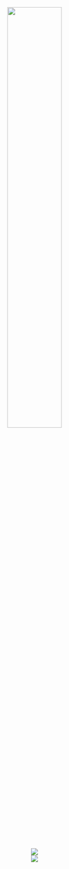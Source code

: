 <div align="center">
    <img src="https://media1.giphy.com/media/Qo2dupDib32rkTY4hX/giphy.gif" width="50%">
    <div id="badges">
        <img src="https://komarev.com/ghpvc/?username=rrzq&style=for-the-badge&color=lightgrey">
    </div>
    <img src="https://spotify-github-profile.vercel.app/api/view?uid=itsmeyourmomlmao&cover_image=true&theme=default&show_offline=false&background_color=121212&interchange=true&bar_color=53b14f&bar_color_cover=true)">
</div>

<!--
**rrzq/rrzq** is a ✨ _special_ ✨ repository because its `README.md` (this file) appears on your GitHub profile.

Here are some ideas to get you started:

- 🔭 I’m currently working on ...
- 🌱 I’m currently learning ...
- 👯 I’m looking to collaborate on ...
- 🤔 I’m looking for help with ...
- 💬 Ask me about ...
- 📫 How to reach me: ...
- 😄 Pronouns: ...
- ⚡ Fun fact: ...
-->
